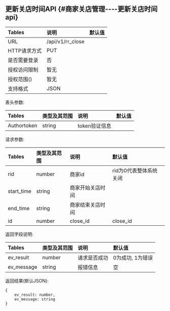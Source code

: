 ## 更新关店时间API {#商家关店管理----更新关店时间api}

| Tables | 说明 | 默认值 |
| :--- | :--- | :--- |
| URL | /api/v1/rr\_close |  |
| HTTP请求方式 | PUT |  |
| 是否需要登录 | 否 |  |
| 授权访问限制 | 暂无 |  |
| 授权范围\(\) | 暂无 |  |
| 支持格式 | JSON |  |

表头参数:

| Tables | 类型及其范围 | 说明 | 默认值 |
| :--- | :--- | :--- | :--- |
| Authortoken | string | token验证信息 |  |

请求参数:

| Tables | 类型及其范围 | 说明 | 默认值 |
| :--- | :--- | :--- | :--- |
| rid | number | 商家id | rid为0代表整体系统关闭 |
| start\_time | string | 商家开始关店时间 |  |
| end\_time | string | 商家结束关店时间 |  |
| id | number | close\_id | close\_id |

返回字段说明:

| Tables | 类型及其范围 | 说明 | 默认值 |
| :--- | :--- | :--- | :--- |
| ev\_result | number | 请求是否成功 | 0为成功, 1为错误 |
| ev\_message | string | 报错信息 | 空 |

返回结果\(默认JSON\):

```
{
    ev_result: number,
    ev_message: string
}
```



